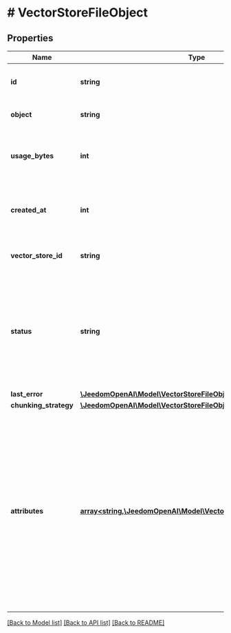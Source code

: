# # VectorStoreFileObject

## Properties

Name | Type | Description | Notes
------------ | ------------- | ------------- | -------------
**id** | **string** | The identifier, which can be referenced in API endpoints. |
**object** | **string** | The object type, which is always &#x60;vector_store.file&#x60;. |
**usage_bytes** | **int** | The total vector store usage in bytes. Note that this may be different from the original file size. |
**created_at** | **int** | The Unix timestamp (in seconds) for when the vector store file was created. |
**vector_store_id** | **string** | The ID of the [vector store](/docs/api-reference/vector-stores/object) that the [File](/docs/api-reference/files) is attached to. |
**status** | **string** | The status of the vector store file, which can be either &#x60;in_progress&#x60;, &#x60;completed&#x60;, &#x60;cancelled&#x60;, or &#x60;failed&#x60;. The status &#x60;completed&#x60; indicates that the vector store file is ready for use. |
**last_error** | [**\JeedomOpenAI\Model\VectorStoreFileObjectLastError**](VectorStoreFileObjectLastError.md) |  |
**chunking_strategy** | [**\JeedomOpenAI\Model\VectorStoreFileObjectChunkingStrategy**](VectorStoreFileObjectChunkingStrategy.md) |  | [optional]
**attributes** | [**array<string,\JeedomOpenAI\Model\VectorStoreFileAttributesValue>**](VectorStoreFileAttributesValue.md) | Set of 16 key-value pairs that can be attached to an object. This can be  useful for storing additional information about the object in a structured  format, and querying for objects via API or the dashboard. Keys are strings  with a maximum length of 64 characters. Values are strings with a maximum  length of 512 characters, booleans, or numbers. | [optional]

[[Back to Model list]](../../README.md#models) [[Back to API list]](../../README.md#endpoints) [[Back to README]](../../README.md)
